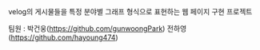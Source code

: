 velog의 게시물들을 특정 분야별 그래프 형식으로 표현하는 웹 페이지 구현 프로젝트 

팀원 :
박건웅(https://github.com/gunwoongPark)
전하영(https://github.com/hayoung474)
